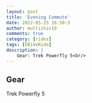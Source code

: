 ```yaml
---
layout: post
title: 'Evening Commute'
date: 2022-05-25 16:50:3
author: multishiv19
comments: true
category: [rides]
tags: [EBikeRide]
description: |
    Gear: Trek Powerfly 5<br/>
---
```


## Gear
Trek Powerfly 5



<div width='100%' class='strava-embed-placeholder' data-embed-type='activity' data-embed-id='7198582270'></div>
<script src='https://strava-embeds.com/embed.js'></script>
